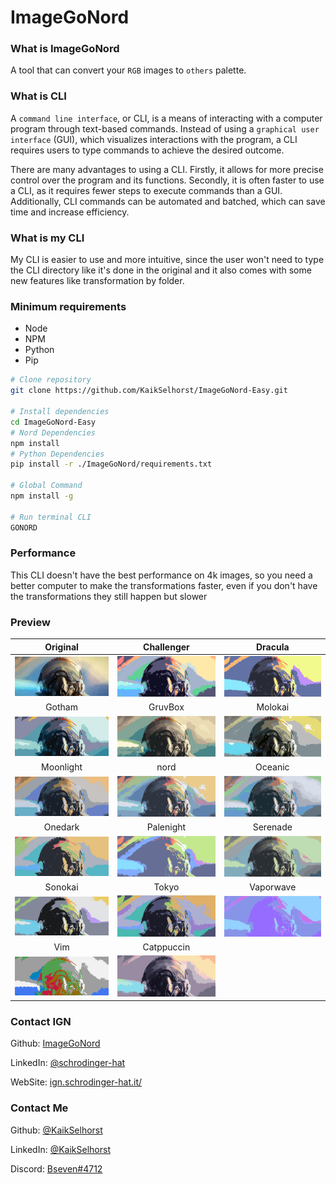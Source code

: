 # ImageGoNord

### What is ImageGoNord

A tool that can convert your `RGB` images to `others` palette.

### What is CLI

A `command line interface`, or CLI, is a means of interacting with a computer program through text-based commands. Instead of using a `graphical user interface` (GUI), which visualizes interactions with the program, a CLI requires users to type commands to achieve the desired outcome.

There are many advantages to using a CLI. Firstly, it allows for more precise control over the program and its functions. Secondly, it is often faster to use a CLI, as it requires fewer steps to execute commands than a GUI. Additionally, CLI commands can be automated and batched, which can save time and increase efficiency.

### What is my CLI

My CLI is easier to use and more intuitive, since the user won't need to type the CLI directory like it's done in the original and it also comes with some new features like transformation by folder.

### Minimum requirements

- Node
- NPM
- Python
- Pip

```bash
# Clone repository
git clone https://github.com/KaikSelhorst/ImageGoNord-Easy.git

# Install dependencies
cd ImageGoNord-Easy
# Nord Dependencies
npm install
# Python Dependencies
pip install -r ./ImageGoNord/requirements.txt

# Global Command
npm install -g

# Run terminal CLI
GONORD
```

### Performance

This CLI doesn't have the best performance on 4k images, so you need a better computer to make the transformations faster, even if you don't have the transformations they still happen but slower

### Preview

|                                         Original                                          |                                         Challenger                                          |                                           Dracula                                           |
| :---------------------------------------------------------------------------------------: | :-----------------------------------------------------------------------------------------: | :-----------------------------------------------------------------------------------------: |
|  <a href="https://raw.githubusercontent.com/KaikSelhorst/GONORD/main/.github/Original.jpg"><img width="300px" src="https://raw.githubusercontent.com/KaikSelhorst/GONORD/main/.github/Original.jpg" /></a>  | <a href="https://raw.githubusercontent.com/KaikSelhorst/GONORD/main/.github/Challenger.jpg"><img width="300px" src="https://raw.githubusercontent.com/KaikSelhorst/GONORD/main/.github/Challenger.jpg" /></a> |    <a href="https://raw.githubusercontent.com/KaikSelhorst/GONORD/main/.github/Dracula.jpg"><img width="300px" src="https://raw.githubusercontent.com/KaikSelhorst/GONORD/main/.github/Dracula.jpg" /></a>    |
|                                          Gotham                                           |                                           GruvBox                                           |                                           Molokai                                           |
|    <a href="https://raw.githubusercontent.com/KaikSelhorst/GONORD/main/.github/Gotham.jpg"><img width="300px" src="https://raw.githubusercontent.com/KaikSelhorst/GONORD/main/.github/Gotham.jpg" /></a>    |    <a href="https://raw.githubusercontent.com/KaikSelhorst/GONORD/main/.github/GruvBox.jpg"><img width="300px" src="https://raw.githubusercontent.com/KaikSelhorst/GONORD/main/.github/GruvBox.jpg" /></a>    |    <a href="https://raw.githubusercontent.com/KaikSelhorst/GONORD/main/.github/Molokai.jpg"><img width="300px" src="https://raw.githubusercontent.com/KaikSelhorst/GONORD/main/.github/Molokai.jpg" /></a>    |
|                                         Moonlight                                         |                                            nord                                             |                                           Oceanic                                           |
| <a href="https://raw.githubusercontent.com/KaikSelhorst/GONORD/main/.github/Moonlight.jpg"><img width="300px" src="https://raw.githubusercontent.com/KaikSelhorst/GONORD/main/.github/Moonlight.jpg" /></a> |       <a href="https://raw.githubusercontent.com/KaikSelhorst/GONORD/main/.github/nord.jpg"><img width="300px" src="https://raw.githubusercontent.com/KaikSelhorst/GONORD/main/.github/nord.jpg" /></a>       |    <a href="https://raw.githubusercontent.com/KaikSelhorst/GONORD/main/.github/Oceanic.jpg"><img width="300px" src="https://raw.githubusercontent.com/KaikSelhorst/GONORD/main/.github/Oceanic.jpg" /></a>    |
|                                          Onedark                                          |                                          Palenight                                          |                                          Serenade                                           |
|   <a href="https://raw.githubusercontent.com/KaikSelhorst/GONORD/main/.github/Onedark.jpg"><img width="300px" src="https://raw.githubusercontent.com/KaikSelhorst/GONORD/main/.github/Onedark.jpg" /></a>   |  <a href="https://raw.githubusercontent.com/KaikSelhorst/GONORD/main/.github/Palenight.jpg"><img width="300px" src="https://raw.githubusercontent.com/KaikSelhorst/GONORD/main/.github/Palenight.jpg" /></a>  |   <a href="https://raw.githubusercontent.com/KaikSelhorst/GONORD/main/.github/Serenade.jpg"><img width="300px" src="https://raw.githubusercontent.com/KaikSelhorst/GONORD/main/.github/Serenade.jpg" /></a>   |
|                                          Sonokai                                          |                                            Tokyo                                            |                                          Vaporwave                                          |
|   <a href="https://raw.githubusercontent.com/KaikSelhorst/GONORD/main/.github/Sonokai.jpg"><img width="300px" src="https://raw.githubusercontent.com/KaikSelhorst/GONORD/main/.github/Sonokai.jpg" /></a>   |      <a href="https://raw.githubusercontent.com/KaikSelhorst/GONORD/main/.github/Tokyo.jpg"><img width="300px" src="https://raw.githubusercontent.com/KaikSelhorst/GONORD/main/.github/Tokyo.jpg" /></a>      |  <a href="https://raw.githubusercontent.com/KaikSelhorst/GONORD/main/.github/Vaporwave.jpg"><img width="300px" src="https://raw.githubusercontent.com/KaikSelhorst/GONORD/main/.github/Vaporwave.jpg" /></a>  |
|                                         Vim                                         |                                             Catppuccin                                             |
|        <a href="https://raw.githubusercontent.com/KaikSelhorst/GONORD/main/.github/Vim.jpg"><img width="300px" src="https://raw.githubusercontent.com/KaikSelhorst/GONORD/main/.github/Vim.jpg" /></a>        | <a href="https://raw.githubusercontent.com/KaikSelhorst/GONORD/main/.github/Catppuccin.jpg"><img width="300px" src="https://raw.githubusercontent.com/KaikSelhorst/GONORD/main/.github/Catppuccin.jpg" /></a> |

### Contact IGN

Github: [ImageGoNord](https://github.com/Schrodinger-Hat/ImageGoNord)

LinkedIn: [@schrodinger-hat](https://www.linkedin.com/company/schrodinger-hat/)

WebSite: [ign.schrodinger-hat.it/](ign.schrodinger-hat.it/)

### Contact Me

Github: [@KaikSelhorst](https://github.com/Schrodinger-Hat/ImageGoNord)

LinkedIn: [@KaikSelhorst](https://www.linkedin.com/in/kaikselhorst/)

Discord: [Bseven#4712](https://discord.com/users/690249250067841031)
